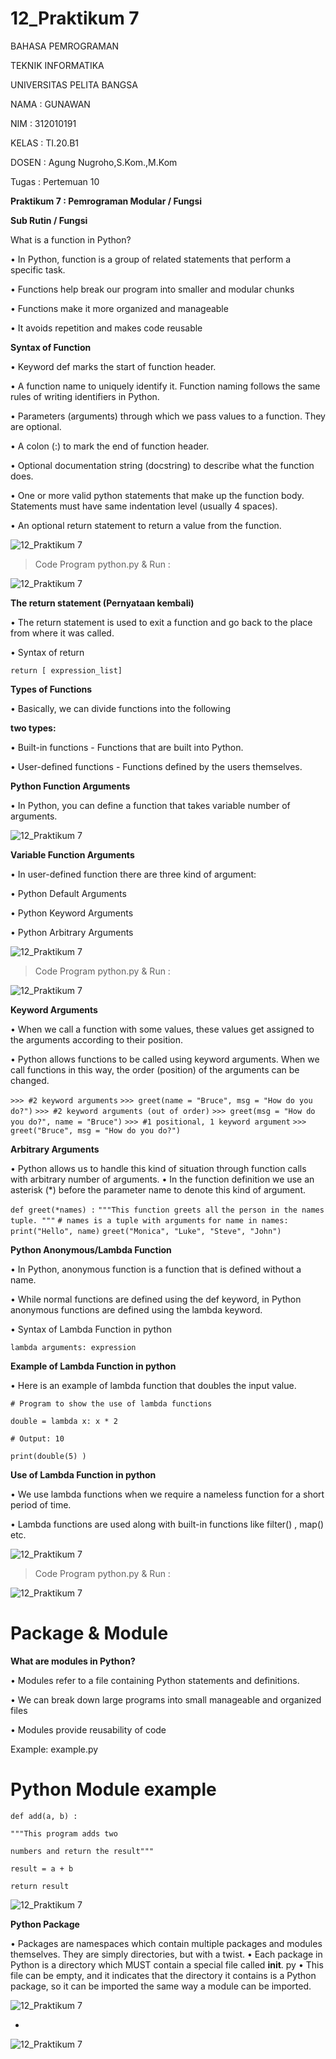 # 12_Praktikum 7

BAHASA PEMROGRAMAN

TEKNIK INFORMATIKA

UNIVERSITAS PELITA BANGSA

NAMA : GUNAWAN

NIM     : 312010191

KELAS   : TI.20.B1

DOSEN   : Agung Nugroho,S.Kom.,M.Kom

Tugas : Pertemuan 10

**Praktikum 7 : Pemrograman Modular / Fungsi**

**Sub Rutin / Fungsi**

What is a function in Python?

• In Python, function is a group of related statements
that perform a specific task.

• Functions help break our program into smaller and
modular chunks

• Functions make it more organized and manageable

• It avoids repetition and makes code reusable

**Syntax of Function**

• Keyword def marks the start of function header.

• A function name to uniquely identify it. Function naming follows the same rules of writing
identifiers in Python.

• Parameters (arguments) through which we pass values to a function. They are optional.

• A colon (:) to mark the end of function header.

• Optional documentation string (docstring) to describe what the function does.

• One or more valid python statements that make up the function body. Statements must have
same indentation level (usually 4 spaces).

• An optional return statement to return a value from the function.

![12_Praktikum 7](Gambar/01_Example.jpg)

>Code Program python.py  & Run :

![12_Praktikum 7](Gambar/02_Run_Fungsi.jpg)

**The return statement (Pernyataan kembali)**

• The return statement is used to exit a function and go back to the
place from where it was called.

• Syntax of return

``return [ expression_list]``

**Types of Functions**

• Basically, we can divide functions into the following

**two types:**

• Built-in functions - Functions that are built into Python.

• User-defined functions - Functions defined by the users
themselves.

**Python Function Arguments**

• In Python, you can define a function that takes variable number of
arguments.

![12_Praktikum 7](Gambar/03_Example1.jpg)

**Variable Function Arguments**

• In user-defined function there are three kind of argument:

• Python Default Arguments

• Python Keyword Arguments

• Python Arbitrary Arguments

![12_Praktikum 7](Gambar/03_Example2.jpg)

>Code Program python.py  & Run :

![12_Praktikum 7](Gambar/03_Run_FungsiArguments.jpg)

**Keyword Arguments**

• When we call a function with some values, these values get assigned
to the arguments according to their position.

• Python allows functions to be called using keyword arguments. When
we call functions in this way, the order (position) of the arguments
can be changed.

``>>> #2 keyword arguments``
``>>> greet(name = "Bruce", msg = "How do you do?")``
``>>> #2 keyword arguments (out of order)``
``>>> greet(msg = "How do you do?", name = "Bruce")``
``>>> #1 positional, 1 keyword argument``
``>>> greet("Bruce", msg = "How do you do?")``

**Arbitrary Arguments**

• Python allows us to handle this kind of situation through function
calls with arbitrary number of arguments.
• In the function definition we use an asterisk (*) before the parameter
name to denote this kind of argument.

``def greet(*names) :``
``"""This function greets all``
``the person in the names tuple. """``
``# names is a tuple with arguments``
``for name in names:``
``print("Hello", name)``
``greet("Monica", "Luke", "Steve", "John")``

**Python Anonymous/Lambda Function**

• In Python, anonymous function is a function that is defined without a
name.

• While normal functions are defined using the def keyword, in
Python anonymous functions are defined using the lambda keyword.

• Syntax of Lambda Function in python

``lambda arguments: expression``

**Example of Lambda Function in python**

• Here is an example of lambda function that doubles the input value.

``# Program to show the use of lambda functions``

``double = lambda x: x * 2``

``# Output: 10``

``print(double(5) )``


**Use of Lambda Function in python**

• We use lambda functions when we require a nameless function for a
short period of time.

• Lambda functions are used along with built-in functions like
filter() , map() etc.

![12_Praktikum 7](Gambar/04_Example1.jpg)

>Code Program python.py  & Run :

![12_Praktikum 7](Gambar/04_Run_FungsiLambda.jpg)

# Package & Module

**What are modules in Python?**

• Modules refer to a file containing Python statements and definitions.

• We can break down large programs into small manageable and
organized files

• Modules provide reusability of code

Example: example.py

# Python Module example

``def add(a, b) :``

``"""This program adds two``

``numbers and return the result"""``

``result = a + b``

``return result``

![12_Praktikum 7](Gambar/05_Example.jpg)

**Python Package**

• Packages are namespaces which contain multiple packages and
modules themselves. They are simply directories, but with a twist.
• Each package in Python is a directory which MUST contain a special
file called __init__. py
• This file can be empty, and it indicates that the directory it contains is a
Python package, so it can be imported the same way a module can be
imported.

![12_Praktikum 7](Gambar/05_Example.jpg)

-

![12_Praktikum 7](Gambar/06_Example.jpg)

